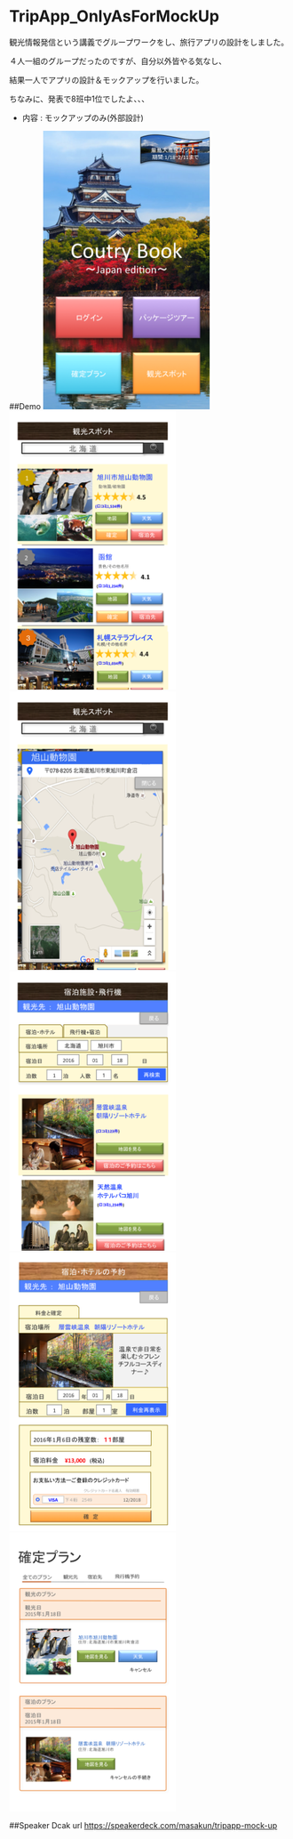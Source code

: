 # TripApp_OnlyAsForMockUp

観光情報発信という講義でグループワークをし、旅行アプリの設計をしました。

４人一組のグループだったのですが、自分以外皆やる気なし、

結果一人でアプリの設計＆モックアップを行いました。

ちなみに、発表で8班中1位でしたよ、、、


* 内容 :  モックアップのみ(外部設計)

##Demo
<img src="https://github.com/masapixyon/TripApp_OnlyAsForMockUp/blob/master/images/TA-image-1.png" width="300px">
<img src="https://github.com/masapixyon/TripApp_OnlyAsForMockUp/blob/master/images/TA-image-2.png" width="300px">
<img src="https://github.com/masapixyon/TripApp_OnlyAsForMockUp/blob/master/images/TA-image-3.png" width="300px">
<img src="https://github.com/masapixyon/TripApp_OnlyAsForMockUp/blob/master/images/TA-image-4.png" width="300px">
<img src="https://github.com/masapixyon/TripApp_OnlyAsForMockUp/blob/master/images/TA-image-5.png" width="300px">
<img src="https://github.com/masapixyon/TripApp_OnlyAsForMockUp/blob/master/images/TA-image-6.png" width="300px">


##Speaker Dcak
url
https://speakerdeck.com/masakun/tripapp-mock-up